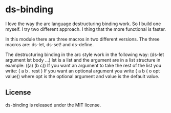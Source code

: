 ds-binding
=========================

I love the way the arc language destructuring binding work.
So I build one myself. I try two different approach. I thing that the
more functional is faster.

In this module there are three macros in two different versions.
The three macros are: ds-let, ds-set! and ds-define.

The destructuring binding in the arc style work in the following way:
(ds-let argument lst body ...)
lst is a list and the argument are in a list structure in example: ((a) (b c))
If you want an argument to take the rest of the list you write: ( a b . rest )
If you want an optional argument you write ( a b ( o opt value))
where opt is the optional argument and value is the default value.

License
-------
ds-binding is released under the MIT license.

